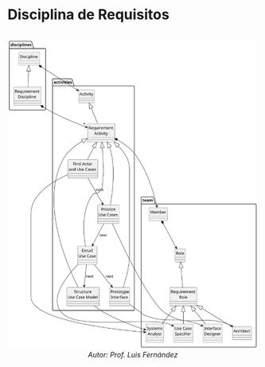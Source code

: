 # Disciplina de Requisitos

<div align=center>

||
|-:|
![](/imagenes/modelosUML/disciplinaRequisitos.svg)
*Autor: Prof. Luis Fernández*


</div>